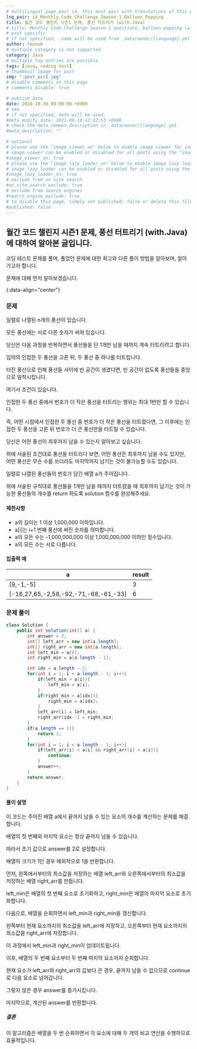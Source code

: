 ```yaml
---
# multilingual page pair id, this must pair with translations of this page. (This name must be unique)
lng_pair: id_Monthly_Code_Challenge_Season_1_Balloon_Popping
title: 월간 코드 챌린지 시즌1 문제, 풍선 터트리기 (with.Java)
# title: Monthly Code Challenge Season 1 questions, balloon popping (with.Java)
# post specific
# if not specified, .name will be used from _data/owner/[language].yml
author: Yeonuk
# multiple category is not supported
category: Java
# multiple tag entries are possible
tags: [java, coding test]
# thumbnail image for post
img: ":post_pic1.jpg"
# disable comments on this page
# comments_disable: true

# publish date
date: 2024-10-30 09:00:00 +0900
# seo
# if not specified, date will be used.
#meta_modify_date: 2021-08-10 11:32:53 +0900
# check the meta_common_description in _data/owner/[language].yml
#meta_description: ""

# optional
# please use the "image_viewer_on" below to enable image viewer for individual pages or posts (_posts/ or [language]/_posts folders).
# image viewer can be enabled or disabled for all posts using the "image_viewer_posts: true" setting in _data/conf/main.yml.
#image_viewer_on: true
# please use the "image_lazy_loader_on" below to enable image lazy loader for individual pages or posts (_posts/ or [language]/_posts folders).
# image lazy loader can be enabled or disabled for all posts using the "image_lazy_loader_posts: true" setting in _data/conf/main.yml.
#image_lazy_loader_on: true
# exclude from on site search
#on_site_search_exclude: true
# exclude from search engines
#search_engine_exclude: true
# to disable this page, simply set published: false or delete this file
#published: false
---
```


<!-- outline-start -->

## 월간 코드 챌린지 시즌1 문제, 풍선 터트리기 (with.Java) 에 대하여 알아본 글입니다.

코딩 테스트 문제를 풀며, 풀었던 문제에 대한 회고와 다른 풀이 방법을 알아보며, 알아가고자 합니다.

문제에 대해 먼저 알아보겠습니다.

{:data-align="center"}

<!-- outline-end -->

### 문제

일렬로 나열된 n개의 풍선이 있습니다.

모든 풍선에는 서로 다른 숫자가 써져 있습니다.

당신은 다음 과정을 반복하면서 풍선들을 단 1개만 남을 때까지 계속 터트리려고 합니다.

임의의 인접한 두 풍선을 고른 뒤, 두 풍선 중 하나를 터트립니다.

터진 풍선으로 인해 풍선들 사이에 빈 공간이 생겼다면, 빈 공간이 없도록 풍선들을 중앙으로 밀착시킵니다.

여기서 조건이 있습니다.

인접한 두 풍선 중에서 번호가 더 작은 풍선을 터트리는 행위는 최대 1번만 할 수 있습니다.

즉, 어떤 시점에서 인접한 두 풍선 중 번호가 더 작은 풍선을 터트렸다면, 그 이후에는 인접한 두 풍선을 고른 뒤 번호가 더 큰 풍선만을 터트릴 수 있습니다.

당신은 어떤 풍선이 최후까지 남을 수 있는지 알아보고 싶습니다.

위에 서술된 조건대로 풍선을 터트리다 보면, 어떤 풍선은 최후까지 남을 수도 있지만, 어떤 풍선은 무슨 수를 쓰더라도 마지막까지 남기는 것이 불가능할 수도 있습니다.

일렬로 나열된 풍선들의 번호가 담긴 배열 a가 주어집니다.

위에 서술된 규칙대로 풍선들을 1개만 남을 때까지 터트렸을 때 최후까지 남기는 것이 가능한 풍선들의 개수를 return 하도록 solution 함수를 완성해주세요.

#### 제한사항

- a의 길이는 1 이상 1,000,000 이하입니다.
- a[i]는 i+1 번째 풍선에 써진 숫자를 의미합니다.
- a의 모든 수는 -1,000,000,000 이상 1,000,000,000 이하인 정수입니다.
- a의 모든 수는 서로 다릅니다.

#### 입출력 예

<!--
| Column name | Type         | Nullable |
| ----------- | ------------ | -------- |
| CAR_ID      | INTEGER      | FALSE    |
| CAR_TYPE    | VARCHAR(255) | FALSE    |
| DAILY_FEE   | INTEGER      | FALSE    |
| OPTIONS     | VARCHAR(255) | FALSE    | -->

| a                                     | result |
| ------------------------------------- | ------ |
| [9,-1,-5]                             | 3      |
| [-16,27,65,-2,58,-92,-71,-68,-61,-33] | 6      |

<!-- | begin | target | words                                      | return |
| ----- | ------ | ------------------------------------------ | ------ |
| "hit" | "cog"  | ["hot", "dot", "dog", "lot", "log", "cog"] | 4      |
| "hit" | "cog"  | ["hot", "dot", "dog", "lot", "log"]        | 0      | -->

### 문제 풀이

```java
class Solution {
    public int solution(int[] a) {
        int answer = 2;
        int[] left_arr = new int[a.length];
        int[] right_arr = new int[a.length];
        int left_min = a[0];
        int right_min = a[a.length - 1];

        int idx = a.length - 2;
        for(int i = 1; i < a.length - 1; i++){
            if(left_min > a[i]){
                left_min = a[i];
            }
            if(right_min > a[idx]){
                right_min = a[idx];
            }
            left_arr[i] = left_min;
            right_arr[idx--] = right_min;
        }
        if(a.length == 1){
            return 1;
        }
        for(int i = 1; i < a.length - 1; i++){
            if(left_arr[i] < a[i] && right_arr[i] < a[i]){
                continue;
            }
            answer++;
        }
        return answer;
    }
}
```

#### 풀이 설명

이 코드는 주어진 배열 a에서 끝까지 남을 수 있는 요소의 개수를 계산하는 문제를 해결합니다.

배열의 첫 번째와 마지막 요소는 항상 끝까지 남을 수 있습니다.

따라서 초기 값으로 answer를 2로 설정합니다.

배열의 크기가 1인 경우 예외적으로 1을 반환합니다.

먼저, 왼쪽에서부터의 최소값을 저장하는 배열 left_arr와 오른쪽에서부터의 최소값을 저장하는 배열 right_arr를 만듭니다.

left_min은 배열의 첫 번째 요소로 초기화하고, right_min은 배열의 마지막 요소로 초기화합니다.

다음으로, 배열을 순회하면서 left_min과 right_min을 갱신합니다.

왼쪽부터 현재 요소까지의 최소값을 left_arr에 저장하고, 오른쪽부터 현재 요소까지의 최소값을 right_arr에 저장합니다.

이 과정에서 left_min과 right_min이 업데이트됩니다.

이후, 배열의 두 번째 요소부터 두 번째 마지막 요소까지 순회합니다.

현재 요소가 left_arr와 right_arr의 값보다 큰 경우, 끝까지 남을 수 없으므로 continue로 다음 요소로 넘어갑니다.

그렇지 않은 경우 answer를 증가시킵니다.

마지막으로, 계산된 answer를 반환합니다.

##### 결론

이 알고리즘은 배열을 두 번 순회하면서 각 요소에 대해 두 개의 비교 연산을 수행하므로 효율적입니다.
